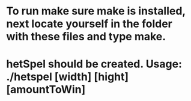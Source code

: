 # To run make sure make is installed, next locate yourself in the folder with these files and type make.
# hetSpel should be created. Usage: ./hetspel [width] [hight] [amountToWin]
